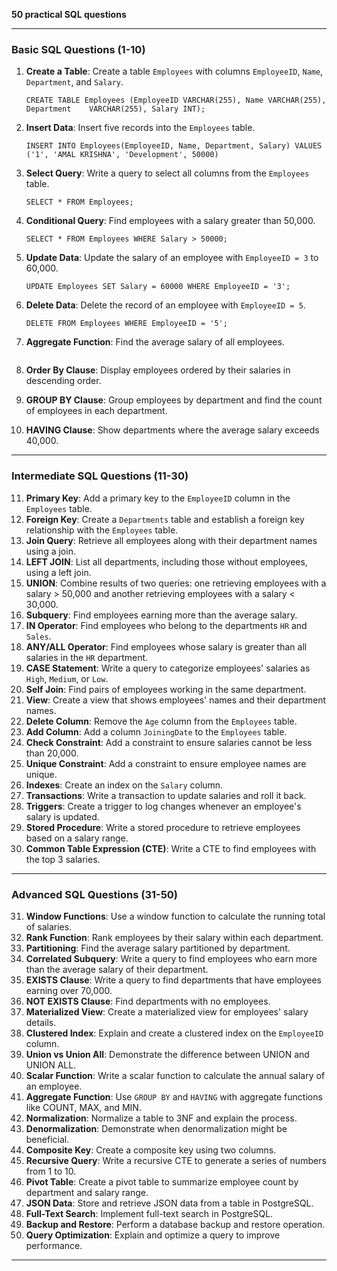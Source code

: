 **50 practical SQL questions**

---

### **Basic SQL Questions (1-10)**

1. **Create a Table**: Create a table `Employees` with columns `EmployeeID`, `Name`, `Department`, and `Salary`.

   ```
   CREATE TABLE Employees (EmployeeID VARCHAR(255), Name VARCHAR(255), Department    VARCHAR(255), Salary INT);
   ```

2. **Insert Data**: Insert five records into the `Employees` table.

   ```
   INSERT INTO Employees(EmployeeID, Name, Department, Salary) VALUES ('1', 'AMAL KRISHNA', 'Development', 50000)
   ```

3. **Select Query**: Write a query to select all columns from the `Employees` table.

   ```
   SELECT * FROM Employees;
   ```

4. **Conditional Query**: Find employees with a salary greater than 50,000.

   ```
   SELECT * FROM Employees WHERE Salary > 50000;
   ```

5. **Update Data**: Update the salary of an employee with `EmployeeID = 3` to 60,000.

   ```
   UPDATE Employees SET Salary = 60000 WHERE EmployeeID = '3';
   ```

6. **Delete Data**: Delete the record of an employee with `EmployeeID = 5`.

   ```
   DELETE FROM Employees WHERE EmployeeID = '5';
   ```

7. **Aggregate Function**: Find the average salary of all employees.

   ```
   
   ```

8. **Order By Clause**: Display employees ordered by their salaries in descending order.
9. **GROUP BY Clause**: Group employees by department and find the count of employees in each department.
10. **HAVING Clause**: Show departments where the average salary exceeds 40,000.

---

### **Intermediate SQL Questions (11-30)**

11. **Primary Key**: Add a primary key to the `EmployeeID` column in the `Employees` table.
12. **Foreign Key**: Create a `Departments` table and establish a foreign key relationship with the `Employees` table.
13. **Join Query**: Retrieve all employees along with their department names using a join.
14. **LEFT JOIN**: List all departments, including those without employees, using a left join.
15. **UNION**: Combine results of two queries: one retrieving employees with a salary > 50,000 and another retrieving employees with a salary < 30,000.
16. **Subquery**: Find employees earning more than the average salary.
17. **IN Operator**: Find employees who belong to the departments `HR` and `Sales`.
18. **ANY/ALL Operator**: Find employees whose salary is greater than all salaries in the `HR` department.
19. **CASE Statement**: Write a query to categorize employees' salaries as `High`, `Medium`, or `Low`.
20. **Self Join**: Find pairs of employees working in the same department.
21. **View**: Create a view that shows employees' names and their department names.
22. **Delete Column**: Remove the `Age` column from the `Employees` table.
23. **Add Column**: Add a column `JoiningDate` to the `Employees` table.
24. **Check Constraint**: Add a constraint to ensure salaries cannot be less than 20,000.
25. **Unique Constraint**: Add a constraint to ensure employee names are unique.
26. **Indexes**: Create an index on the `Salary` column.
27. **Transactions**: Write a transaction to update salaries and roll it back.
28. **Triggers**: Create a trigger to log changes whenever an employee's salary is updated.
29. **Stored Procedure**: Write a stored procedure to retrieve employees based on a salary range.
30. **Common Table Expression (CTE)**: Write a CTE to find employees with the top 3 salaries.

---

### **Advanced SQL Questions (31-50)**

31. **Window Functions**: Use a window function to calculate the running total of salaries.
32. **Rank Function**: Rank employees by their salary within each department.
33. **Partitioning**: Find the average salary partitioned by department.
34. **Correlated Subquery**: Write a query to find employees who earn more than the average salary of their department.
35. **EXISTS Clause**: Write a query to find departments that have employees earning over 70,000.
36. **NOT EXISTS Clause**: Find departments with no employees.
37. **Materialized View**: Create a materialized view for employees' salary details.
38. **Clustered Index**: Explain and create a clustered index on the `EmployeeID` column.
39. **Union vs Union All**: Demonstrate the difference between UNION and UNION ALL.
40. **Scalar Function**: Write a scalar function to calculate the annual salary of an employee.
41. **Aggregate Function**: Use `GROUP BY` and `HAVING` with aggregate functions like COUNT, MAX, and MIN.
42. **Normalization**: Normalize a table to 3NF and explain the process.
43. **Denormalization**: Demonstrate when denormalization might be beneficial.
44. **Composite Key**: Create a composite key using two columns.
45. **Recursive Query**: Write a recursive CTE to generate a series of numbers from 1 to 10.
46. **Pivot Table**: Create a pivot table to summarize employee count by department and salary range.
47. **JSON Data**: Store and retrieve JSON data from a table in PostgreSQL.
48. **Full-Text Search**: Implement full-text search in PostgreSQL.
49. **Backup and Restore**: Perform a database backup and restore operation.
50. **Query Optimization**: Explain and optimize a query to improve performance.

---